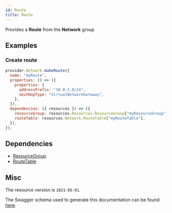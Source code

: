 ```yaml
---
id: Route
title: Route
---
```

Provides a **Route** from the **Network** group
## Examples
### Create route
```js
provider.Network.makeRoute({
  name: "myRoute",
  properties: () => ({
    properties: {
      addressPrefix: "10.0.3.0/24",
      nextHopType: "VirtualNetworkGateway",
    },
  }),
  dependencies: ({ resources }) => ({
    resourceGroup: resources.Resources.ResourceGroup["myResourceGroup"],
    routeTable: resources.Network.RouteTable["myRouteTable"],
  }),
});

```
## Dependencies
- [ResourceGroup](../Resources/ResourceGroup.md)
- [RouteTable](../Network/RouteTable.md)
## Misc
The resource version is `2021-05-01`.

The Swagger schema used to generate this documentation can be found [here](https://github.com/Azure/azure-rest-api-specs/tree/main/specification/network/resource-manager/Microsoft.Network/stable/2021-05-01/routeTable.json).

